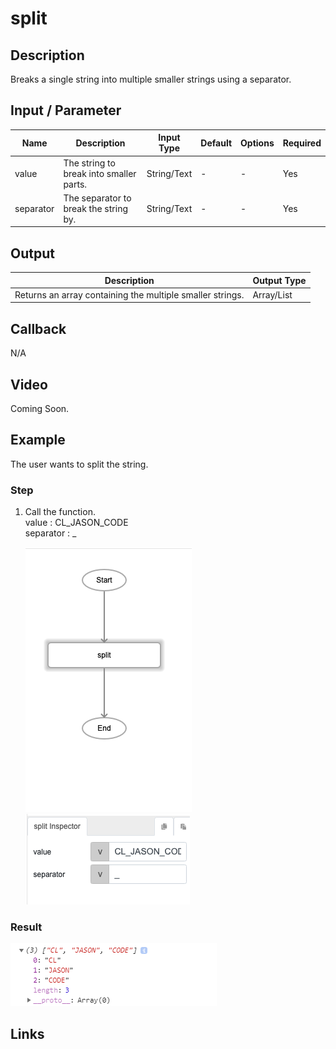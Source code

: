 # split

## Description

Breaks a single string into multiple smaller strings using a separator.

## Input / Parameter

| Name | Description | Input Type | Default | Options | Required |
| ------ | ------ | ------ | ------ | ------ | ------ |
| value | The string to break into smaller parts. | String/Text | - | - | Yes |
| separator | The separator to break the string by. | String/Text | - | - | Yes |

<!-- Example: ( ), { }, [ ], ";", ".", ",", ":" -->

## Output

| Description | Output Type |
| ------ | ------ |
| Returns an array containing the multiple smaller strings. | Array/List |

## Callback

N/A

## Video

Coming Soon.

<!-- Format: [![Video]({image-path})]({url-link}) -->

## Example

The user wants to split the string.

### Step

1. Call the function.
    <br>
    value : CL_JASON_CODE<br>
    separator : _
    
    ![](./split-step-1.png)
    ![](./split-step-2.png)

 
### Result

![](./split-result-1.png)

## Links